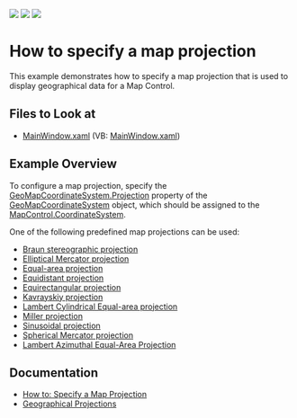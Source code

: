 <!-- default badges list -->
![](https://img.shields.io/endpoint?url=https://codecentral.devexpress.com/api/v1/VersionRange/128571850/22.2.2%2B)
[![](https://img.shields.io/badge/Open_in_DevExpress_Support_Center-FF7200?style=flat-square&logo=DevExpress&logoColor=white)](https://supportcenter.devexpress.com/ticket/details/T232417)
[![](https://img.shields.io/badge/📖_How_to_use_DevExpress_Examples-e9f6fc?style=flat-square)](https://docs.devexpress.com/GeneralInformation/403183)
<!-- default badges end -->
# How to specify a map projection

This example demonstrates how to specify a map projection that is used to display geographical data for a Map Control. 
## Files to Look at
<!-- default file list -->
* [MainWindow.xaml](./CS/MapProjections/MainWindow.xaml) (VB: [MainWindow.xaml](./VB/MapProjections/MainWindow.xaml))
<!-- default file list end -->

## Example Overview

To configure a map projection, specify the [GeoMapCoordinateSystem.Projection](https://docs.devexpress.com/WPF/DevExpress.Xpf.Map.GeoMapCoordinateSystem.Projection) property of the [GeoMapCoordinateSystem](https://docs.devexpress.com/WPF/DevExpress.Xpf.Map.GeoMapCoordinateSystem) object, which should be assigned to the [MapControl.CoordinateSystem](https://docs.devexpress.com/WPF/DevExpress.Xpf.Map.MapControl.CoordinateSystem).

One of the following predefined map projections can be used:
- [Braun stereographic projection](https://docs.devexpress.com/WPF/DevExpress.Xpf.Map.BraunStereographicProjection)
- [Elliptical Mercator projection](https://docs.devexpress.com/WPF/DevExpress.Xpf.Map.EllipticalMercatorProjection)
- [Equal-area projection](https://docs.devexpress.com/WPF/DevExpress.Xpf.Map.EqualAreaProjection)
- [Equidistant projection](https://docs.devexpress.com/WPF/DevExpress.Xpf.Map.EquidistantProjection)
- [Equirectangular projection](https://docs.devexpress.com/WPF/DevExpress.Xpf.Map.EquirectangularProjection)
- [Kavrayskiy projection](https://docs.devexpress.com/WPF/DevExpress.Xpf.Map.KavrayskiyProjection)
- [Lambert Cylindrical Equal-area projection](https://docs.devexpress.com/WPF/DevExpress.Xpf.Map.LambertCylindricalEqualAreaProjection)
- [Miller projection](https://docs.devexpress.com/WPF/DevExpress.Xpf.Map.MillerProjection)
- [Sinusoidal projection](https://docs.devexpress.com/WPF/DevExpress.Xpf.Map.SinusoidalProjection)
- [Spherical Mercator projection](https://docs.devexpress.com/WPF/DevExpress.Xpf.Map.SphericalMercatorProjection)
- [ Lambert Azimuthal Equal-Area Projection](https://docs.devexpress.com/WPF/DevExpress.Xpf.Map.Etrs89LambertAzimuthalEqualAreaProjection)

## Documentation 

- [How to: Specify a Map Projection](https://docs.devexpress.com/WPF/113972/controls-and-libraries/map-control/examples/vector-data/customize-data-appearance/how-to-specify-a-map-projection)
- [Geographical Projections](https://docs.devexpress.com/WPF/14750/controls-and-libraries/map-control/coordinate-systems/geographical-projections)
